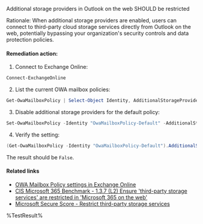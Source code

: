 Additional storage providers in Outlook on the web SHOULD be restricted

Rationale: When additional storage providers are enabled, users can connect to third-party cloud storage services directly from Outlook on the web, potentially bypassing your organization's security controls and data protection policies.

#### Remediation action:

1. Connect to Exchange Online:
```powershell
Connect-ExchangeOnline
```

2. List the current OWA mailbox policies:
```powershell
Get-OwaMailboxPolicy | Select-Object Identity, AdditionalStorageProvidersAvailable
```

3. Disable additional storage providers for the default policy:
```powershell
Set-OwaMailboxPolicy -Identity "OwaMailboxPolicy-Default" -AdditionalStorageProvidersAvailable $false
```

4. Verify the setting:
```powershell
(Get-OwaMailboxPolicy -Identity "OwaMailboxPolicy-Default").AdditionalStorageProvidersAvailable
```
The result should be `False`.

#### Related links

* [OWA Mailbox Policy settings in Exchange Online](https://learn.microsoft.com/en-us/exchange/clients-and-mobile-in-exchange-online/outlook-on-the-web/mailbox-policies)
* [CIS Microsoft 365 Benchmark - 1.3.7 (L2) Ensure 'third-party storage services' are restricted in 'Microsoft 365 on the web'](https://www.cisecurity.org/benchmark/microsoft_365)
* [Microsoft Secure Score - Restrict third-party storage services](https://security.microsoft.com/securescore)

<!--- Results --->
%TestResult%